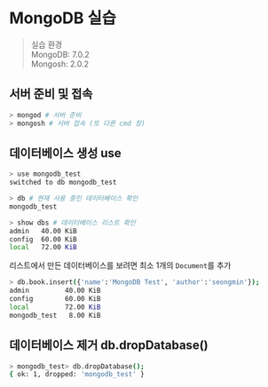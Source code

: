 # MongoDB 실습

> 실습 환경  
> MongoDB: 7.0.2  
> Mongosh: 2.0.2  

## 서버 준비 및 접속

```bash
> mongod # 서버 준비
> mongosh # 서버 접속 (또 다른 cmd 창)
```

## 데이터베이스 생성 use

```bash
> use mongodb_test
switched to db mongodb_test
```

```bash
> db # 현재 사용 중인 데이터베이스 확인
mongodb_test
```

```bash
> show dbs # 데이터베이스 리스트 확인
admin   40.00 KiB
config  60.00 KiB
local   72.00 KiB
```

리스트에서 만든 데이터베이스를 보려면 최소 1개의 `Document`를 추가

```bash
> db.book.insert({'name':'MongoDB Test', 'author':'seongmin'});
admin         40.00 KiB
config        60.00 KiB
local         72.00 KiB
mongodb_test   8.00 KiB
```

## 데이터베이스 제거 db.dropDatabase()

```bash
> mongodb_test> db.dropDatabase();
{ ok: 1, dropped: 'mongodb_test' }
```



